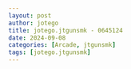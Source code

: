 ```yaml
---
layout: post
author: jotego
title: jotego.jtgunsmk - 0645124
date: 2024-09-08
categories: [Arcade, jtgunsmk]
tags: [jotego.jtgunsmk]
---
```


